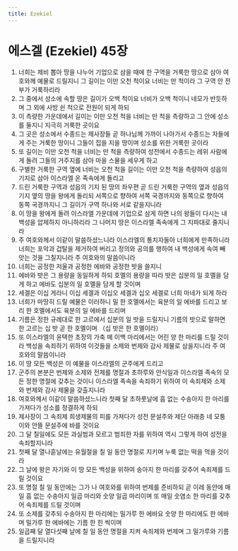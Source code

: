 ```yaml
---
title: Ezekiel
---
```


# 에스겔 (Ezekiel) 45장
1. 너희는 제비 뽑아 땅을 나누어 기업으로 삼을 때에 한 구역을 거룩한 땅으로 삼아 여호와께 예물로 드릴지니 그 길이는 이만 오천 척이요 너비는 만 척이라 그 구역 안 전부가 거룩하리라
1. 그 중에서 성소에 속할 땅은 길이가 오백 척이요 너비가 오백 척이니 네모가 반듯하며 그 외에 사방 쉰 척으로 전원이 되게 하되
1. 이 측량한 가운데에서 길이는 이만 오천 척을 너비는 만 척을 측량하고 그 안에 성소를 둘지니 지극히 거룩한 곳이요
1. 그 곳은 성소에서 수종드는 제사장들 곧 하나님께 가까이 나아가서 수종드는 자들에게 주는 거룩한 땅이니 그들이 집을 지을 땅이며 성소를 위한 거룩한 곳이라
1. 또 길이는 이만 오천 척을 너비는 만 척을 측량하여 성전에서 수종드는 레위 사람에게 돌려 그들의 거주지를 삼아 마을 스물을 세우게 하고
1. 구별한 거룩한 구역 옆에 너비는 오천 척을 길이는 이만 오천 척을 측량하여 성읍의 기지로 삼아 이스라엘 온 족속에게 돌리고
1. 드린 거룩한 구역과 성읍의 기지 된 땅의 좌우편 곧 드린 거룩한 구역의 옆과 성읍의 기지 옆의 땅을 왕에게 돌리되 서쪽으로 향하여 서쪽 국경까지와 동쪽으로 향하여 동쪽 국경까지니 그 길이가 구역 하나와 서로 같을지니라
1. 이 땅을 왕에게 돌려 이스라엘 가운데에 기업으로 삼게 하면 나의 왕들이 다시는 내 백성을 압제하지 아니하리라 그 나머지 땅은 이스라엘 족속에게 그 지파대로 줄지니라
1. 주 여호와께서 이같이 말씀하셨느니라 이스라엘의 통치자들아 너희에게 만족하니라 너희는 포악과 겁탈을 제거하여 버리고 정의와 공의를 행하여 내 백성에게 속여 빼앗는 것을 그칠지니라 주 여호와의 말씀이니라
1. 너희는 공정한 저울과 공정한 에바와 공정한 밧을 쓸지니
1. 에바와 밧은 그 용량을 동일하게 하되 호멜의 용량을 따라 밧은 십분의 일 호멜을 담게 하고 에바도 십분의 일 호멜을 담게 할 것이며
1. 세겔은 이십 게라니 이십 세겔과 이십오 세겔과 십오 세겔로 너희 마네가 되게 하라
1. 너희가 마땅히 드릴 예물은 이러하니 밀 한 호멜에서는 육분의 일 에바를 드리고 보리 한 호멜에서도 육분의 일 에바를 드리며
1. 기름은 정한 규례대로 한 고르에서 십분의 일 밧을 드릴지니 기름의 밧으로 말하면 한 고르는 십 밧 곧 한 호멜이며 （십 밧은 한 호멜이라）
1. 또 이스라엘의 윤택한 초장의 가축 떼 이백 마리에서는 어린 양 한 마리를 드릴 것이라 백성을 속죄하기 위하여 이것들을 소제와 번제와 감사 제물로 삼을지니라 주 여호와의 말씀이니라
1. 이 땅 모든 백성은 이 예물을 이스라엘의 군주에게 드리고
1. 군주의 본분은 번제와 소제와 전제를 명절과 초하루와 안식일과 이스라엘 족속의 모든 정한 명절에 갖추는 것이니 이스라엘 족속을 속죄하기 위하여 이 속죄제와 소제와 번제와 감사 제물을 갖출지니라
1. 여호와께서 이같이 말씀하셨느니라 첫째 달 초하룻날에 흠 없는 수송아지 한 마리를 가져다가 성소를 정결하게 하되
1. 제사장이 그 속죄제 희생제물의 피를 가져다가 성전 문설주와 제단 아래층 네 모퉁이와 안뜰 문설주에 바를 것이요
1. 그 달 칠일에도 모든 과실범과 모르고 범죄한 자를 위하여 역시 그렇게 하여 성전을 속죄할지니라
1. 첫째 달 열나흗날에는 유월절을 칠 일 동안 명절로 지키며 누룩 없는 떡을 먹을 것이라
1. 그 날에 왕은 자기와 이 땅 모든 백성을 위하여 송아지 한 마리를 갖추어 속죄제를 드릴 것이요
1. 또 명절 칠 일 동안에는 그가 나 여호와를 위하여 번제를 준비하되 곧 이레 동안에 매일 흠 없는 수송아지 일곱 마리와 숫양 일곱 마리이며 또 매일 숫염소 한 마리를 갖추어 속죄제를 드릴 것이며
1. 또 소제를 갖추되 수송아지 한 마리에는 밀가루 한 에바요 숫양 한 마리에도 한 에바며 밀가루 한 에바에는 기름 한 힌 씩이며
1. 일곱째 달 열다섯째 날에 칠 일 동안 명절을 지켜 속죄제와 번제며 그 밀가루와 기름을 드릴지니라